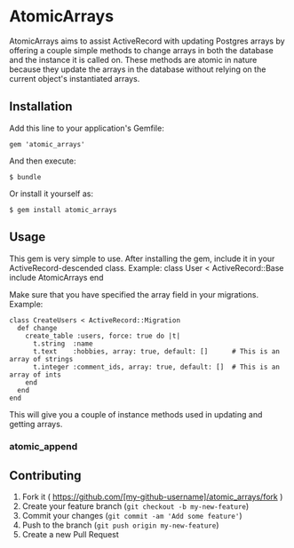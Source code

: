 # AtomicArrays

AtomicArrays aims to assist ActiveRecord with updating Postgres arrays by offering a couple simple methods to change arrays in both the database and the instance it is called on. These methods are atomic in nature because they update the arrays in the database without relying on the current object's instantiated arrays.

## Installation

Add this line to your application's Gemfile:

    gem 'atomic_arrays'

And then execute:

    $ bundle

Or install it yourself as:

    $ gem install atomic_arrays

## Usage
This gem is very simple to use. After installing the gem, include it in your ActiveRecord-descended class. Example:
    class User < ActiveRecord::Base
      include AtomicArrays
    end

Make sure that you have specified the array field in your migrations. Example:
```
class CreateUsers < ActiveRecord::Migration
  def change
    create_table :users, force: true do |t|
      t.string  :name
      t.text    :hobbies, array: true, default: []      # This is an array of strings
      t.integer :comment_ids, array: true, default: []  # This is an array of ints
    end
  end
end
```

This will give you a couple of instance methods used in updating and getting arrays.

### atomic_append




    
    
    

## Contributing

1. Fork it ( https://github.com/[my-github-username]/atomic_arrays/fork )
2. Create your feature branch (`git checkout -b my-new-feature`)
3. Commit your changes (`git commit -am 'Add some feature'`)
4. Push to the branch (`git push origin my-new-feature`)
5. Create a new Pull Request
